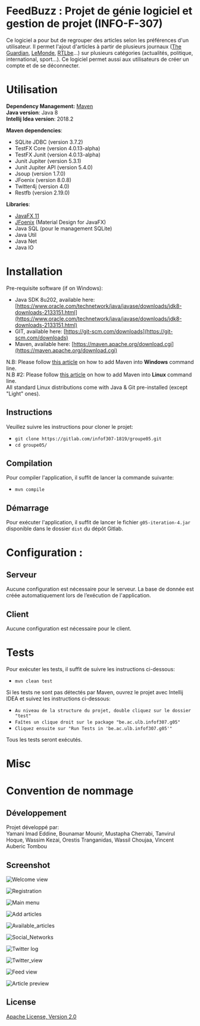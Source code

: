 # FeedBuzz : Projet de génie logiciel et gestion de projet (INFO-F-307)


Ce logiciel a pour but de regrouper des articles selon les préférences d'un utilisateur. Il permet l'ajout d'articles à partir de plusieurs journaux ([The Guardian](https://www.theguardian.com), [LeMonde](https://www.lemonde.fr/), [RTLbe](https://www.rtl.be)...) sur plusieurs catégories (actualités, politique, international, sport...). Ce logiciel permet aussi aux utilisateurs de créer un compte et de se déconnecter.

# Utilisation

**Dependency Management:** [Maven](https://maven.apache.org/)  
**Java version**: Java 8  
**Intellij Idea version**: 2018.2  

**Maven dependencies**:
 - SQLite JDBC (version 3.7.2)
 - TestFX Core (version 4.0.13-alpha)
 - TestFX Junit (version 4.0.13-alpha)
 - Junit Jupiter (version 5.3.1)
 - Junit Jupiter API (version 5.4.0)
 - Jsoup (version 1.7.0)
 - JFoenix (version 8.0.8)
 - Twitter4j (version 4.0)
 - Restfb (version 2.19.0)

**Libraries**:
 - [JavaFX 11](https://openjfx.io/)
 - [JFoenix](https://github.com/jfoenixadmin/JFoenix) (Material Design for JavaFX)
 - Java SQL (pour le management SQLite)
 - Java Util
 - Java Net
 - Java IO

# Installation
Pre-requisite software (if on Windows):

 - Java SDK 8u202, available here: [https://www.oracle.com/technetwork/java/javase/downloads/jdk8-downloads-2133151.html](https://www.oracle.com/technetwork/java/javase/downloads/jdk8-downloads-2133151.html)
 - GIT, available here: [https://git-scm.com/downloads](https://git-scm.com/downloads)
 - Maven, available here: [https://maven.apache.org/download.cgi](https://maven.apache.org/download.cgi)

N.B: Please follow [this article](https://www.mkyong.com/maven/how-to-install-maven-in-windows/) on how to add Maven into **Windows** command line.  
N.B #2: Please follow [this article](https://www.javahelps.com/2017/10/install-apache-maven-on-linux.html) on how to add Maven into **Linux** command line.  
All standard Linux distributions come with Java & Git pre-installed (except "Light" ones).

## Instructions
Veuillez suivre les instructions pour cloner le projet:

 - `git clone https://gitlab.com/infof307-1819/groupe05.git`
 - `cd groupe05/`


## Compilation
Pour compiler l'application, il suffit de lancer la commande suivante:

 - `mvn compile`

## Démarrage 

Pour exécuter l'application, il suffit de lancer le fichier `g05-iteration-4.jar` disponible dans le dossier `dist` du dépôt Gitlab.

# Configuration :

## Serveur 
Aucune configuration est nécessaire pour le serveur. La base de donnée est créée automatiquement lors de l’exécution de l'application.

## Client

Aucune configuration est nécessaire pour le client.

# Tests

Pour exécuter les tests, il suffit de suivre les instructions ci-dessous:

 - `mvn clean test`

Si les tests ne sont pas détectés par Maven, ouvrez le projet avec Intellij IDEA et suivez les instructions ci-dessous:

 - `Au niveau de la structure du projet, double cliquez sur le dossier "test"`
 - `Faîtes un clique droit sur le package "be.ac.ulb.infof307.g05"`
 - `Cliquez ensuite sur "Run Tests in 'be.ac.ulb.infof307.g05'"`

Tous les tests seront exécutés.

# Misc

# Convention de nommage

## Développement
Projet développé par:  
Yamani Imad Eddine, Bounamar Mounir, Mustapha Cherrabi, Tanvirul Hoque, Wassim Kezai, Orestis Tranganidas, Wassil Choujaa, Vincent Auberic Tombou

## Screenshot
![Welcome view](https://i.imgur.com/pSrzWqT.png)

![Registration](https://i.imgur.com/ZFaEr96.png)

![Main menu](https://i.imgur.com/OYGmkU7.png)

![Add articles](https://i.imgur.com/h4lHMG7.png)

![Available_articles](https://i.imgur.com/tqxSnbh.png)

![Social_Networks](https://i.imgur.com/AXeLMaE.png)

![Twitter log](https://i.imgur.com/PelhBz4.png)

![Twitter_view](https://i.imgur.com/u14FtvC.png)

![Feed view](https://i.imgur.com/AvagTyF.png)

![Article preview](https://i.imgur.com/5kHnXhR.png)

## License
[Apache License, Version 2.0](https://www.apache.org/licenses/LICENSE-2.0)



